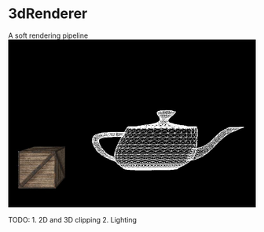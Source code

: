 # 3dRenderer
A soft rendering pipeline
![demo picture](https://github.com/zhaoxin89/3dRenderer/blob/master/3dDemo.JPG)

TODO: 1. 2D and 3D clipping
2. Lighting
